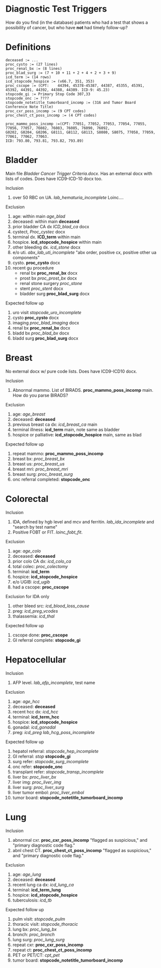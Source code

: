 Diagnostic Test Triggers
========

How do you find (in the database) patients who had a test that shows a possibility of cancer, but who have **not** had timely follow-up?


Definitions
========
```
deceased := ...
proc_cysto := (27 lines)
proc_renal_bx := (8 lines)
proc_blad_surg := (7 + 10 + 11 + 2 + 4 + 2 + 3 + 9)
icd_term := (14 rows)
icd_stopcode_hospice := (v66.7, 351, 353)
proc_cscope := (CPT: 	44394, 45378-45387, 44387, 45355, 45391, 45392, 44391, 44392, 44388, 44389. ICD-9: 45.23)
stopcode_gi := Primary Stop Code 307,33
stopcode_onc := ????
stopcode_notetitle_tumorboard_incomp := (316 and Tumor Board Conference Note Title)
proc_cxr_poss_incomp := (9 CPT codes)
proc_chest_ct_poss_incomp := (4 CPT codes)

proc_mammo_poss_incomp :=(CPT: 77051, 77052, 77053, 77054, 77055, 77056, 77057, 76082, 76083, 76085, 76090, 76092, 
G0202, G0204, G0206, G8111, G8112, G8113, S8080, S8075, 77058, 77059, 77061, 77062, 77063. 
ICD: 793.80, 793.81, 793.82, 793.89)
```


Bladder
========

Main file *Bladder Cancer Trigger Criteria.docx*. Has an external docx with lists of codes. Does have ICD9-ICD-10 docx too.

Inclusion

1. over 50 RBC on UA. *lab_hematuria_incomplete* Loinc....

Exclusion

1. age: within main *age_blad*
2. deceased: within main **deceased**
3. prior bladder CA dx *ICD_blad_ca* docx
4. cystect, *Proc_cystec* docx
5. terminal dx. **ICD_term** within main
6. hospice. **icd_stopcode_hospice** within main
7. other bleeding dx. *icd_stone* docx
8. e/o uti. *abx_lab_uti_incomplete* "abx order, positive cx, positive other ua components"
9. cysto. **proc_cysto** docx
10. recent gu procedure
    - renal bx **proc_renal_bx** docx
    - prost bx *proc_prost_bx*  docx 
    - renal stone surgery *proc_stone*
    - stent *proc_stent* docx
    - bladder surg **proc_blad_surg** docx

Expected follow up

1. uro visit *stopcode_uro_incomplete*
2. cysto **proc_cysto** docx
3. imaging *proc_blad_imaging* docx
4. renal bx **proc_renal_bx** docx
5. bladd bx *proc_blad_bx* docx
6. bladd surg **proc_blad_surg** docx


Breast
========

No external docx w/ pure code lists. Does have ICD9-ICD10 docx.

Inclusion

1. Abnormal mammo. List of BIRADS. **proc_mammo_poss_incomp** main. How do you parse BIRADS?

Exclusion

1. age: *age_breast*
2. deceased: **deceased**
3. previous breast ca dx: *icd_breast_ca* main
4. terminal illness: **icd_term** main, note same as bladder
5. hospice or palliative: **icd_stopcode_hospice** main, same as blad

Expected follow up

1. repeat mammo: **proc_mammo_poss_incomp**
2. breast bx: *proc_breast_bx*
3. breast us: *proc_breast_us*
4. breast mri: *proc_breast_mri* 
5. breast surg: *proc_breast_surg*
6. onc referral completed: **stopcode_onc**


Colorectal
========
Inclusion

1. IDA, defined by hgb level and mcv and ferritin. *lab_ida_incomplete* and "search by test name"
2. Positive FOBT or FIT. *loinc_fobt_fit*.

Exclusion

1. age: *age_colo*
2. deceased: **deceased**
3. prior colo CA dx: *icd_colo_ca*
4. total colec: *proc_colectomy*
5. terminal: **icd_term**
6. hospice: **icd_stopcode_hospice**
7. e/o UGIB: *icd_ugib*
8. had a cscope: **proc_cscope**

Exclusion for IDA only

1. other bleed src: *icd_blood_loss_cause*
2. preg: *icd_preg_vcodes*
3. thalassemia: *icd_thal*

Expected follow up

1. cscope done: **proc_cscope**
2. GI referral complete: **stopcode_gi**


Hepatocellular
========
Inclusion

1. AFP level. *lab_afp_incomplete*, test name

Exclusion

1. age: *age_hcc*
2. deceased: **deceased**
3. recent hcc dx: *icd_hcc*
4. terminal: **icd_term_hcc**
5. hospice: **icd_stopcode_hospice**
6. gonadal: *icd_gonadal*
7. preg: *icd_preg* *lab_hcg_poss_incomplete*

Expected follow up

1. hepatol referral: *stopcode_hep_incomplete*
2. GI referral: *stop* **stopcode_gi**
3. surg refer: *stopcode_surg_incomplete*
4. onc refer: **stopcode_onc**
5. transplant refer: *stopcode_transp_incomplete*
6. liver bx: *proc_liver_bx*
7. liver img: *proc_liver_img*
8. liver surg: *proc_liver_surg*
9. liver tumor embol: *proc_liver_embol*
10. tumor board: **stopcode_notetitle_tumorboard_incomp**


Lung
========
Inclusion

1. abnormal cxr. **proc_cxr_poss_incomp** "flagged as suspicious," and "primary diagnostic code flag."
2. abnl chest CT. **proc_chest_ct_poss_incomp** "flagged as suspicious," and "primary diagnostic code flag."

Exclusion

1. age: *age_lung*
2. deceased: **deceased**
3. recent lung ca dx: *icd_lung_ca*
4. terminal: **icd_term_lung**
5. hospice: **icd_stopcode_hospice**
6. tuberculosis: *icd_tb*

Expected follow up

1. pulm visit: *stopcode_pulm*
2. thoracic visit: *stopcode_thoracic*
3. lung bx: *proc_lung_bx*
4. bronch: *proc_bronch*
5. lung surg: *proc_lung_surg*
6. repeat cxr: **proc_cxr_poss_incomp**
7. repeat ct: **proc_chest_ct_poss_incomp**
8. PET or PET/CT: *cpt_pet*
9. tumor board: **stopcode_notetitle_tumorboard_incomp**
